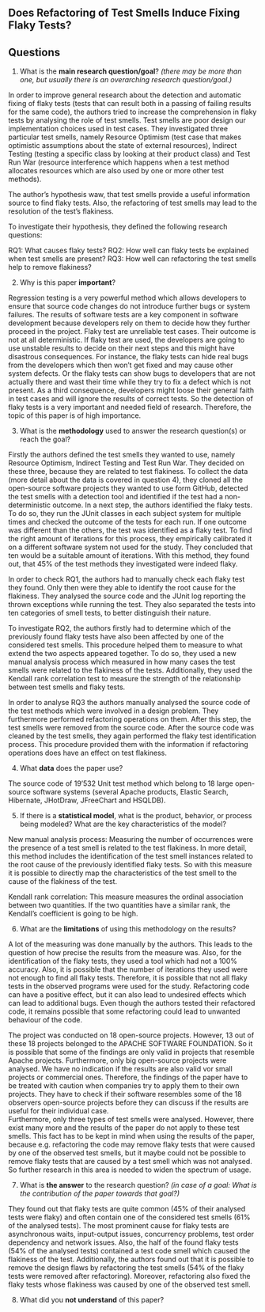 ## Does Refactoring of Test Smells Induce Fixing Flaky Tests?

## Questions

1. What is the **main research question/goal**? _(there may be more than one, but usually there is an overarching research question/goal.)_

In order to improve general research about the detection and automatic fixing of flaky tests (tests that can result both in a passing of failing results for the same code), the authors tried to increase the comprehension in flaky tests by analysing the role of test smells. Test smells are poor design our implementation choices used in test cases. They investigated three particular test smells, namely Resource Optimism (test case that makes optimistic assumptions about the state of external resources), Indirect Testing (testing a specific class by looking at their product class) and Test Run War (resource interference which happens when a test method allocates resources which are also used by one or more other test methods). 

The author’s hypothesis waw, that test smells provide a useful information source to find flaky tests. Also, the refactoring of test smells may lead to the resolution of the test’s flakiness. 

To investigate their hypothesis, they defined the following research questions:

RQ1: What causes flaky tests?
RQ2: How well can flaky tests be explained when test smells are present?
RQ3: How well can refactoring the test smells help to remove flakiness?

2. Why is this paper **important**?

Regression testing is a very powerful method which allows developers to ensure that source code changes do not introduce further bugs or system failures. The results of software tests are a key component in software development because developers rely on them to decide how they further proceed in the project. 
Flaky test are unreliable test cases. Their outcome is not at all deterministic. If flaky test are used, the developers are going to use unstable results to decide on their next steps and this might have disastrous consequences. For instance, the flaky tests can hide real bugs from the developers which then won’t get fixed and may cause other system defects. Or the flaky tests can show bugs to developers that are not actually there and wast their time while they try to fix a defect which is not present. As a third consequence, developers might loose their general faith in test cases and will ignore the results of correct tests. So the detection of flaky tests is a very important and needed field of research. Therefore, the topic of this paper is of high importance. 

3. What is the **methodology** used to answer the research question(s) or reach the goal?

Firstly the authors defined the test smells they wanted to use, namely Resource Optimism, Indirect Testing and Test Run War. They decided on these three, because they are related to test flakiness. To collect the data (more detail about the data is covered in question 4), they cloned all the open-source software projects they wanted to use form GitHub, detected the test smells with a detection tool and identified if the test had a non-deterministic outcome. In a next step, the authors identified the flaky tests. To do so, they run the JUnit classes in each subject system for multiple times and checked the outcome of the tests for each run. If one outcome was different than the others, the test was identified as a flaky test. To find the right amount of iterations for this process, they empirically calibrated it on a different software system not used for the study. They concluded that ten would be a suitable amount of iterations. With this method, they found out, that 45% of the test methods they investigated were indeed flaky. 

In order to check RQ1, the authors had to manually check each flaky test they found. Only then were they able to identify the root cause for the flakiness. They analysed the source code and the JUnit log reporting the thrown exceptions while running the test. They also separated the tests into ten categories of smell tests, to better distinguish their nature. 

To investigate RQ2, the authors firstly had to determine which of the previously found flaky tests have also been affected by one of the considered test smells. This procedure helped them to measure to what extend the two aspects appeared together. To do so, they used a new manual analysis process which measured in how many cases the test smells were related to the flakiness of the tests. Additionally, they used the Kendall rank correlation test to measure the strength of the relationship between test smells and flaky tests. 

In order to analyse RQ3 the authors manually analysed the source code of the test methods which were involved in a design problem. They furthermore performed refactoring operations on them. After this step, the test smells were removed from the source code. After the source code was cleaned by the test smells, they again performed the flaky test identification process. This procedure provided them with the information if refactoring operations does have an effect on test flakiness. 

4. What **data** does the paper use?

The source code of 19’532 Unit test method which belong to 18 large open-source software systems (several Apache products, Elastic Search, Hibernate, JHotDraw, JFreeChart and HSQLDB). 

5. If there is a **statistical model**, what is the product, behavior, or process being modeled? What are the key characteristics of the model?

New manual analysis process: Measuring the number of occurrences were the presence of a test smell is related to the test flakiness. In more detail, this method includes the identification of the test smell instances related to the root cause of the previously identified flaky tests. So with this measure it is possible to directly map the characteristics of the test smell to the cause of the flakiness of the test.

Kendall rank correlation: This measure measures the ordinal association between two quantities. If the two quantities have a similar rank, the Kendall’s coefficient is going to be high.  

6. What are the **limitations** of using this methodology on the results?

A lot of the measuring was done manually by the authors. This leads to the question of how precise the results from the measure was. Also, for the identification of the flaky tests, they used a tool which had not a 100% accuracy. Also, it is possible that the number of iterations they used were not enough to find all flaky tests. Therefore, it is possible that not all flaky tests in the observed programs were used for the study. Refactoring code can have a positive effect, but it can also lead to undesired effects which can lead to additional bugs. Even though the authors tested their refactored code, it remains possible that some refactoring could lead to unwanted behaviour of the code.  

The project was conducted on 18 open-source projects. However, 13 out of these 18 projects belonged to the APACHE SOFTWARE FOUNDATION. So it is possible that some of the findings are only valid in projects that resemble Apache projects. Furthermore, only big open-source projects were analysed. We have no indication if the results are also valid vor small projects or commercial ones. Therefore, the findings of the paper have to be treated with caution when companies try to apply them to their own projects. They have to check if their software resembles some of the 18 observers open-source projects before they can discuss if the results are useful for their individual case.  
Furthermore, only three types of test smells were analysed. However, there exist many more and the results of the paper do not apply to these test smells. This fact has to be kept in mind when using the results of the paper, because e.g. refactoring the code may remove flaky tests that were caused by one of the observed test smells, but it maybe could not  be possible to remove flaky tests that are caused by a test smell which was not analysed. So further research in this area is needed to widen the spectrum of usage. 

7. What is **the answer** to the research question? _(in case of a goal: What is the contribution of the paper towards that goal?)_

They found out that flaky tests are quite common (45% of their analysed tests were flaky) and often contain one of the considered test smells (61% of the analysed tests). The most prominent cause for flaky tests are asynchronous waits, input-output issues, concurrency problems, test order dependency and network issues. Also, the half of the found flaky tests (54% of the analysed tests) contained a test code smell which caused the flakiness of the test. Additionally, the authors found out that it is possible to remove the design flaws by refactoring the test smells (54% of the flaky tests were removed after refactoring). Moreover, refactoring also fixed the flaky tests whose flakiness was caused by one of the observed test smell.

8. What did you **not understand** of this paper?
